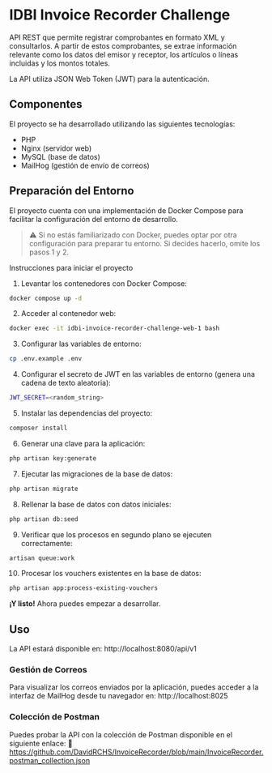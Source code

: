 # IDBI Invoice Recorder Challenge

API REST que permite registrar comprobantes en formato XML y consultarlos. A partir de estos comprobantes, se extrae
información relevante como los datos del emisor y receptor, los artículos o líneas incluidas y los montos totales.

La API utiliza JSON Web Token (JWT) para la autenticación.

## Componentes

El proyecto se ha desarrollado utilizando las siguientes tecnologías:

- PHP
- Nginx (servidor web)
- MySQL (base de datos)
- MailHog (gestión de envío de correos)

## Preparación del Entorno

El proyecto cuenta con una implementación de Docker Compose para facilitar la configuración del entorno de desarrollo.

> ⚠️ Si no estás familiarizado con Docker, puedes optar por otra configuración para preparar tu entorno. Si decides
> hacerlo, omite los pasos 1 y 2.

Instrucciones para iniciar el proyecto

1. Levantar los contenedores con Docker Compose:

```bash
docker compose up -d
```

2. Acceder al contenedor web:

```bash
docker exec -it idbi-invoice-recorder-challenge-web-1 bash
```

3. Configurar las variables de entorno:

```bash
cp .env.example .env
```

4. Configurar el secreto de JWT en las variables de entorno (genera una cadena de texto aleatoria):

```bash
JWT_SECRET=<random_string>
```

5. Instalar las dependencias del proyecto:

```bash
composer install
```

6. Generar una clave para la aplicación:

```bash
php artisan key:generate
```

7. Ejecutar las migraciones de la base de datos:

```bash
php artisan migrate
```

8. Rellenar la base de datos con datos iniciales:

```bash
php artisan db:seed
```

9. Verificar que los procesos en segundo plano se ejecuten correctamente:

```bash
artisan queue:work
```

10. Procesar los vouchers existentes en la base de datos:

```bash
php artisan app:process-existing-vouchers
```

**¡Y listo!** Ahora puedes empezar a desarrollar.

## Uso

La API estará disponible en: http://localhost:8080/api/v1

### Gestión de Correos

Para visualizar los correos enviados por la aplicación, puedes acceder a la interfaz de MailHog desde tu navegador
en: http://localhost:8025

### Colección de Postman
Puedes probar la API con la colección de Postman disponible en el siguiente enlace:
🔗 https://github.com/DavidRCHS/InvoiceRecorder/blob/main/InvoiceRecorder.postman_collection.json
